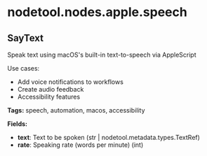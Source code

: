 # nodetool.nodes.apple.speech

## SayText

Speak text using macOS's built-in text-to-speech via AppleScript

Use cases:
- Add voice notifications to workflows
- Create audio feedback
- Accessibility features

**Tags:** speech, automation, macos, accessibility

**Fields:**
- **text**: Text to be spoken (str | nodetool.metadata.types.TextRef)
- **rate**: Speaking rate (words per minute) (int)


